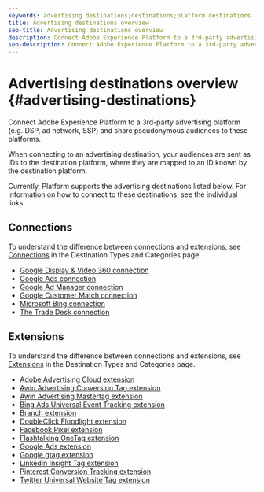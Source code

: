 ```yaml
---
keywords: advertising destinations;destinations;platform destinations
title: Advertising destinations overview
seo-title: Advertising destinations overview
description: Connect Adobe Experience Platform to a 3rd-party advertising platform (e.g. DSP, ad network, SSP) and share pseudonymous audiences to these platforms.
seo-description: Connect Adobe Experience Platform to a 3rd-party advertising platform (e.g. DSP, ad network, SSP) and share pseudonymous audiences to these platforms.
---
```


# Advertising destinations overview {#advertising-destinations}

Connect Adobe Experience Platform to a 3rd-party advertising platform (e.g. DSP, ad network, SSP) and share pseudonymous audiences to these platforms.

When connecting to an advertising destination, your audiences are sent as IDs to the destination platform, where they are mapped to an ID known by the destination platform.

Currently, Platform supports the advertising destinations listed below. For information on how to connect to these destinations, see the individual links:

## Connections

To understand the difference between connections and extensions, see [Connections](../../destination-types.md#connections) in the Destination Types and Categories page.

- [Google Display & Video 360 connection](./google-dv360.md)
- [Google Ads connection](./google-ads-destination.md)
- [Google Ad Manager connection](./google-ad-manager.md)
- [Google Customer Match connection](./google-customer-match.md)
- [Microsoft Bing connection](./bing.md)
- [The Trade Desk connection](./tradedesk.md)

## Extensions

To understand the difference between connections and extensions, see [Extensions](../../destination-types.md#extensions) in the Destination Types and Categories page.

- [Adobe Advertising Cloud extension](./adobe-advertising-cloud.md)
- [Awin Advertising Conversion Tag extension](./awin-conversiontag.md)
- [Awin Advertising Mastertag extension](./awin-mastertag.md)
- [Bing Ads Universal Event Tracking extension](./bing-ads.md)
- [Branch extension](./branch.md)
- [DoubleClick Floodlight extension](./doubleclick-floodlight.md)
- [Facebook Pixel extension](./facebook-pixel.md)
- [Flashtalking OneTag extension](./flashtalking.md)
- [Google Ads extension](./google-ads-extension.md)
- [Google gtag extension](./gtag-advertising.md)
- [LinkedIn Insight Tag extension](./linkedin.md)
- [Pinterest Conversion Tracking extension](./pinterest.md)
- [Twitter Universal Website Tag extension](./twitter-uwt.md)